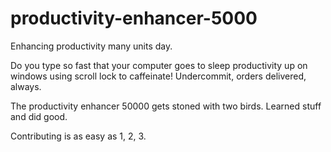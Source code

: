 # productivity-enhancer-5000

Enhancing productivity many units day. 

Do you type so fast that your computer goes to sleep productivity up on windows using scroll lock to caffeinate!
 Undercommit, orders delivered, always.
 
 
The productivity enhancer 50000 gets stoned with two birds. Learned stuff and did good.


Contributing is as easy as 1, 2, 3.
